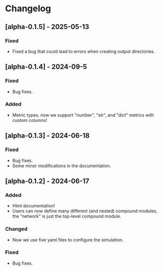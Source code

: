 # Changelog

## [alpha-0.1.5] - 2025-05-13
### Fixed
- Fixed a bug that could lead to errors when creating output directories.

## [alpha-0.1.4] - 2024-09-5
### Fixed
- Bug fixes.

### Added
- Metric types, now we support "number", "str", and "dict" metrics with custom columns!

## [alpha-0.1.3] - 2024-06-18
### Fixed
- Bug fixes.
- Some minor modifications in the documentation.

## [alpha-0.1.2] - 2024-06-17
### Added
- Html documentation!
- Users can now define many different (and nested) compound modules, the "network" is just the top-level compound module. 
### Changed
- Now we use five yaml files to configure the simulation.

### Fixed
- Bug fixes.

